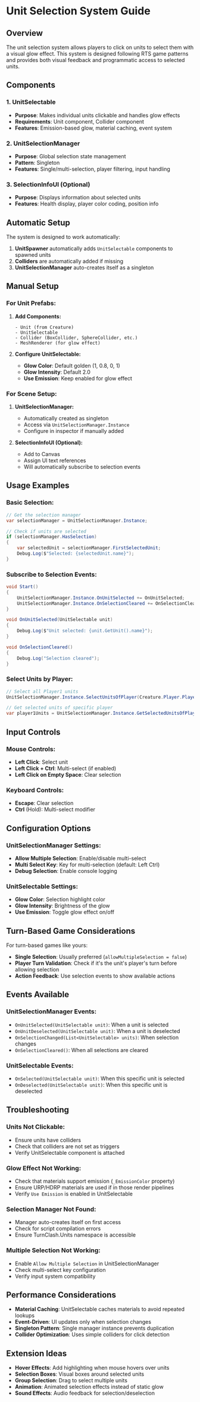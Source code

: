# Unit Selection System Guide

## Overview

The unit selection system allows players to click on units to select them with a visual glow effect. This system is designed following RTS game patterns and provides both visual feedback and programmatic access to selected units.

## Components

### 1. UnitSelectable
- **Purpose**: Makes individual units clickable and handles glow effects
- **Requirements**: Unit component, Collider component
- **Features**: Emission-based glow, material caching, event system

### 2. UnitSelectionManager
- **Purpose**: Global selection state management
- **Pattern**: Singleton
- **Features**: Single/multi-selection, player filtering, input handling

### 3. SelectionInfoUI (Optional)
- **Purpose**: Displays information about selected units
- **Features**: Health display, player color coding, position info

## Automatic Setup

The system is designed to work automatically:

1. **UnitSpawner** automatically adds `UnitSelectable` components to spawned units
2. **Colliders** are automatically added if missing
3. **UnitSelectionManager** auto-creates itself as a singleton

## Manual Setup

### For Unit Prefabs:

1. **Add Components:**
   ```
   - Unit (from Creature)
   - UnitSelectable
   - Collider (BoxCollider, SphereCollider, etc.)
   - MeshRenderer (for glow effect)
   ```

2. **Configure UnitSelectable:**
   - **Glow Color**: Default golden (1, 0.8, 0, 1)
   - **Glow Intensity**: Default 2.0
   - **Use Emission**: Keep enabled for glow effect

### For Scene Setup:

1. **UnitSelectionManager:**
   - Automatically created as singleton
   - Access via `UnitSelectionManager.Instance`
   - Configure in inspector if manually added

2. **SelectionInfoUI (Optional):**
   - Add to Canvas
   - Assign UI text references
   - Will automatically subscribe to selection events

## Usage Examples

### Basic Selection:
```csharp
// Get the selection manager
var selectionManager = UnitSelectionManager.Instance;

// Check if units are selected
if (selectionManager.HasSelection)
{
    var selectedUnit = selectionManager.FirstSelectedUnit;
    Debug.Log($"Selected: {selectedUnit.name}");
}
```

### Subscribe to Selection Events:
```csharp
void Start()
{
    UnitSelectionManager.Instance.OnUnitSelected += OnUnitSelected;
    UnitSelectionManager.Instance.OnSelectionCleared += OnSelectionCleared;
}

void OnUnitSelected(UnitSelectable unit)
{
    Debug.Log($"Unit selected: {unit.GetUnit().name}");
}

void OnSelectionCleared()
{
    Debug.Log("Selection cleared");
}
```

### Select Units by Player:
```csharp
// Select all Player1 units
UnitSelectionManager.Instance.SelectUnitsOfPlayer(Creature.Player.Player1);

// Get selected units of specific player
var player1Units = UnitSelectionManager.Instance.GetSelectedUnitsOfPlayer(Creature.Player.Player1);
```

## Input Controls

### Mouse Controls:
- **Left Click**: Select unit
- **Left Click + Ctrl**: Multi-select (if enabled)
- **Left Click on Empty Space**: Clear selection

### Keyboard Controls:
- **Escape**: Clear selection
- **Ctrl** (Hold): Multi-select modifier

## Configuration Options

### UnitSelectionManager Settings:
- **Allow Multiple Selection**: Enable/disable multi-select
- **Multi Select Key**: Key for multi-selection (default: Left Ctrl)
- **Debug Selection**: Enable console logging

### UnitSelectable Settings:
- **Glow Color**: Selection highlight color
- **Glow Intensity**: Brightness of the glow
- **Use Emission**: Toggle glow effect on/off

## Turn-Based Game Considerations

For turn-based games like yours:
- **Single Selection**: Usually preferred (`allowMultipleSelection = false`)
- **Player Turn Validation**: Check if it's the unit's player's turn before allowing selection
- **Action Feedback**: Use selection events to show available actions

## Events Available

### UnitSelectionManager Events:
- `OnUnitSelected(UnitSelectable unit)`: When a unit is selected
- `OnUnitDeselected(UnitSelectable unit)`: When a unit is deselected  
- `OnSelectionChanged(List<UnitSelectable> units)`: When selection changes
- `OnSelectionCleared()`: When all selections are cleared

### UnitSelectable Events:
- `OnSelected(UnitSelectable unit)`: When this specific unit is selected
- `OnDeselected(UnitSelectable unit)`: When this specific unit is deselected

## Troubleshooting

### Units Not Clickable:
- Ensure units have colliders
- Check that colliders are not set as triggers
- Verify UnitSelectable component is attached

### Glow Effect Not Working:
- Check that materials support emission (`_EmissionColor` property)
- Ensure URP/HDRP materials are used if in those render pipelines
- Verify `Use Emission` is enabled in UnitSelectable

### Selection Manager Not Found:
- Manager auto-creates itself on first access
- Check for script compilation errors
- Ensure TurnClash.Units namespace is accessible

### Multiple Selection Not Working:
- Enable `Allow Multiple Selection` in UnitSelectionManager
- Check multi-select key configuration
- Verify input system compatibility

## Performance Considerations

- **Material Caching**: UnitSelectable caches materials to avoid repeated lookups
- **Event-Driven**: UI updates only when selection changes
- **Singleton Pattern**: Single manager instance prevents duplication
- **Collider Optimization**: Uses simple colliders for click detection

## Extension Ideas

- **Hover Effects**: Add highlighting when mouse hovers over units
- **Selection Boxes**: Visual boxes around selected units
- **Group Selection**: Drag to select multiple units
- **Animation**: Animated selection effects instead of static glow
- **Sound Effects**: Audio feedback for selection/deselection 
